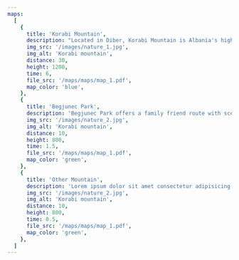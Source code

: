 ```yaml
---
maps:
  [
    {
      title: 'Korabi Mountain',
      description: "Located in Diber, Korabi Mountain is Albania's highest standing at 2,764m tall.",
      img_src: '/images/nature_1.jpg',
      img_alt: 'Korabi mountain',
      distance: 30,
      height: 1200,
      time: 6,
      file_src: '/maps/maps/map_1.pdf',
      map_color: 'blue',
    },
    {
      title: 'Begjunec Park',
      description: 'Begjunec Park offers a family friend route with scenice views of Peshkopi and the Drin River Valley',
      img_src: '/images/nature_2.jpg',
      img_alt: 'Korabi mountain',
      distance: 10,
      height: 800,
      time: 1.5,
      file_src: '/maps/maps/map_1.pdf',
      map_color: 'green',
    },
    {
      title: 'Other Mountain',
      description: 'Lorem ipsum dolor sit amet consectetur adipisicing elit. Harum laboriosam repellat illo?',
      img_src: '/images/nature_2.jpg',
      img_alt: 'Korabi mountain',
      distance: 10,
      height: 800,
      time: 0.5,
      file_src: '/maps/maps/map_1.pdf',
      map_color: 'green',
    },
  ]
---
```

